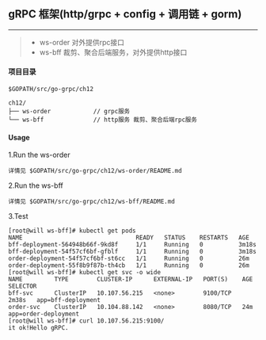 ## gRPC 框架(http/grpc + config + 调用链 + gorm)

------

> * ws-order 对外提供rpc接口
> * ws-bff 裁剪、聚合后端服务，对外提供http接口

#### 项目目录
```
$GOPATH/src/go-grpc/ch12

ch12/
├── ws-order            // grpc服务
└── ws-bff              // http服务 裁剪、聚合后端rpc服务
```

#### Usage
1.Run the ws-order
```
详情见 $GOPATH/src/go-grpc/ch12/ws-order/README.md
```

2.Run the ws-bff
```
详情见 $GOPATH/src/go-grpc/ch12/ws-bff/README.md
```

3.Test
```
[root@will ws-bff]# kubectl get pods
NAME                                READY   STATUS    RESTARTS   AGE
bff-deployment-564948b66f-9kd8f     1/1     Running   0          3m18s
bff-deployment-54f57cf6bf-gfblf   	1/1     Running   0          3m18s
order-deployment-54f57cf6bf-st6cc   1/1     Running   0          26m
order-deployment-55f8b9f87b-th4cb   1/1     Running   0          26m
[root@will ws-bff]# kubectl get svc -o wide
NAME         TYPE        CLUSTER-IP      EXTERNAL-IP   PORT(S)    AGE     SELECTOR
bff-svc      ClusterIP   10.107.56.215   <none>        9100/TCP   2m38s   app=bff-deployment
order-svc    ClusterIP   10.104.88.142   <none>        8080/TCP   24m     app=order-deployment
[root@will ws-bff]# curl 10.107.56.215:9100/
it ok!Hello gRPC.
```